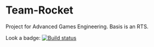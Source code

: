 # Team-Rocket

Project for Advanced Games Engineering.
Basis is an RTS. 


Look a badge:
[![Build status](https://ci.appveyor.com/api/projects/status/4qq6xm4gckyo6am3?svg=true)](https://ci.appveyor.com/project/conzo096/team-rocket)

